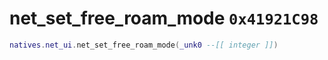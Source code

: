 # net_set_free_roam_mode `0x41921C98`

```lua
natives.net_ui.net_set_free_roam_mode(_unk0 --[[ integer ]])
```